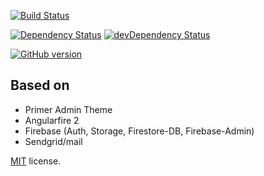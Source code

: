 [![Build Status](https://travis-ci.org/Meistercoach83/sfw.svg?branch=master)](https://travis-ci.org/Meistercoach83/sfw)

[![Dependency Status](https://david-dm.org/Meistercoach83/sfw/status.svg)](https://david-dm.org/Meistercoach83/sfw)
[![devDependency Status](https://david-dm.org/Meistercoach83/sfw/dev-status.svg)](https://david-dm.org/Meistercoach83/sfw)

[![GitHub version](https://badge.fury.io/gh/Meistercoach83%2Fsfw.svg)](https://badge.fury.io/gh/Meistercoach83%2F-sfw)

## Based on
- Primer Admin Theme
- Angularfire 2
- Firebase (Auth, Storage, Firestore-DB, Firebase-Admin)
- Sendgrid/mail

[MIT](LICENSE.txt) license.
